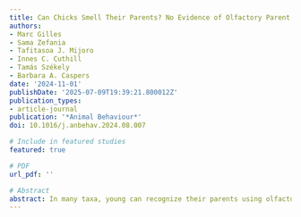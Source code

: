```yaml
---
title: Can Chicks Smell Their Parents? No Evidence of Olfactory Parent Recognition in a Shorebird
authors:
- Marc Gilles
- Sama Zefania
- Tafitasoa J. Mijoro
- Innes C. Cuthill
- Tamás Székely
- Barbara A. Caspers
date: '2024-11-01'
publishDate: '2025-07-09T19:39:21.800012Z'
publication_types:
- article-journal
publication: '*Animal Behaviour*'
doi: 10.1016/j.anbehav.2024.08.007

# Include in featured studies
featured: true

# PDF
url_pdf: ''

# Abstract
abstract: In many taxa, young can recognize their parents using olfactory cues. Yet this possibility has been overlooked in birds, because they were long assumed to have a poor sense of smell. While evidence is growing that birds use odours to communicate, olfactory parent recognition has only been documented in two altricial bird species. Whether chicks of precocial species use olfaction to recognize parents is currently unknown. Parent recognition is particularly important in precocial species, as chicks leave the nest shortly after hatching, and may lose contact with their parents and encounter other conspecific adults. We conducted Y-maze trials in the wild to test whether chicks of a precocial shorebird, the white-fronted plover, Anarhynchus marginatus, can recognize parents via olfaction. We tested first whether chicks show a preference for the odour (preen oil) of an unfamiliar adult over a control (no odour), and second whether chicks show a preference for the odour of a parent over that of an unfamiliar adult. Plover chicks spent as much time with the odour of an unfamiliar adult as with the control, and as much time with the odour of a parent as with that of an unfamiliar adult. Therefore, we found no evidence that chicks react to the preen oil odour of a conspecific adult, nor that they can discriminate a parent using preen oil odours. It may be that chicks of this species can discriminate parental and foreign odours but that our experiment failed to detect it, that they rely on other (e.g. auditory) cues, or that they do not need to discriminate between parents and foreign  conspecific adults.
---
```

